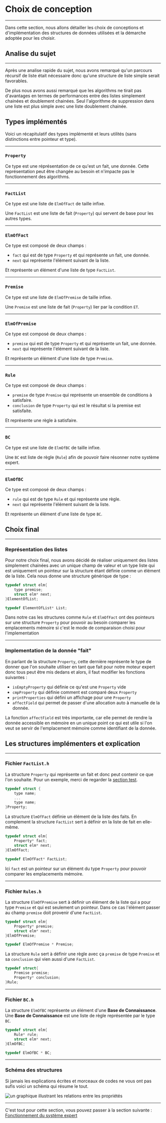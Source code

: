 # Choix de conception

---
Dans cette section, nous allons détailler les choix de conceptions et d'implémentation des structures de données utilisées et la démarche adoptée pour les choisir.


## Analise du sujet

---
Après une analise rapide du sujet, nous avons remarqué qu'un parcours récursif de liste était nécessaire donc qu'une structure de liste simple serait favorables.

De plus nous avons aussi remarqué que les algorithms ne tirait pas d'avantages en termes de performances entre des listes simplement chainées et doublement chainées. Seul l'algorithme de suppression dans une liste est plus simple avec une liste doublement chainée.

## Types implémentés

Voici un récapitulatif des types implémenté et leurs utilités (sans distinctions entre pointeur et type).

---
### `Property`

Ce type est une réprésentation de ce qu'est un fait, une donnée. Cette représentation peut être changée au besoin et n'impacte pas le fonctionnement des algorithms.

---
### `FactList`

Ce type est une liste de `ElmOfFact` de taille infixe.

Une `FactList` est une liste de fait (`Property`) qui servent de base pour les autres types.

---
### `ElmOfFact`

Ce type est composé de deux champs :
* `fact` qui est de type `Property` et qui représente un fait, une donnée.
* `next` qui représente l'élément suivant de la liste.

Et représente un élément d'une liste de type `FactList`.

---
### `Premise`

Ce type est une liste de `ElmOfPremise` de taille infixe.

Une `Premise` est une liste de fait (`Property`) lier par la condition `ET`.

---
### `ElmOfPremise`

Ce type est composé de deux champs :
* `premise` qui est de type `Property` et qui représente un fait, une donnée.
* `next` qui représente l'élément suivant de la liste.

Et représente un élément d'une liste de type `Premise`.

---
### `Rule`

Ce type est composé de deux champs :
* `premise` de type `Premise` qui représente un ensemble de conditions à satisfaire.
* `conclusion` de type `Property` qui est le résultat si la premise est satisfaite.

Et représente une règle à satisfaire.

---
### `BC`

Ce type est une liste de `ElmOfBC` de taille infixe.

Une `BC` est liste de règle (`Rule`) afin de pouvoir faire résonner notre système expert.

---
### `ElmOfBC`

Ce type est composé de deux champs :
* `rule` qui est de type `Rule` et qui représente une règle.
* `next` qui représente l'élément suivant de la liste.

Et représente un élément d'une liste de type `BC`.



## Choix final

---
### Représentation des listes
Pour notre choix final, nous avons décidé de réaliser uniquement des listes simplement chainées avec un unique champ de valeur et un type liste qui est uniquement un pointeur sur la structure étant définie comme un élément de la liste. Cela nous donne une structure générique de type : 
```c
typedef struct elm{
    type premise;
    struct elm* next;
}ElementOfList;

typedef ElementOfList* List;
```
Dans notre cas les structures comme `Rule` et `ElmOfFact` ont des pointeurs sur une structure `Property` pour pouvoir au besoin comparer les emplacements mémoire si c'est le mode de comparaison choisi pour l'implementation

---
### Implementation de la donnée "fait"
En parlant de la structure `Property`, cette dernière représente le type de donner que l'on souhaite utiliser en tant que fait pour notre moteur expert donc tous peut être mis dedans et alors, il faut modifier les fonctions suivantes :
* `isEmptyProperty` qui définie ce qu'est une `Property` vide
* `cmpProperty` qui définie comment est comparé deux `Property`
* `printProperties` qui défini un affichage pour une `Property`
* `affectField` qui permet de passer d'une allocation auto à manuelle de la donnée.

La fonction `affectField` est très importante, car elle permet de rendre la donnée accessible en mémoire en un unique point ce qui est utile si l'on veut se servir de l'emplacement mémoire comme identifiant de la donnée.

## Les structures implémenters et explication

---
### Fichier `FactList.h`
La structure `Property` qui représente un fait et donc peut contenir ce que l'on souhaite. Pour un exemple, merci de regarder la [section test](Test.md).
````c
typedef struct {
    type name;
    ...
    type name;
}Property;
````
La structure `ElmOfFact` définie un élément de la liste des faits. En complement la structure `FactList` sert à définir en la liste de fait en elle-même.
````c
typedef struct elm{
    Property* fact;
    struct elm* next;
}ElmOfFact;

typedef ElmOfFact* FactList;
````
Ici `fact` est un pointeur sur un élément du type `Property` pour pouvoir comparer les emplacements mémoire.

---
### Fichier `Rules.h`
La structure `ElmOfPremise` sert à définir un élément de la liste qui a pour type `Premise` et qui est seulement un pointeur. Dans ce cas l'élément passer au champ `premise` doit provenir d'une `FactList`.
````c
typedef struct elm{
    Property* premise;
    struct elm* next;
}ElmOfPremise;

typedef ElmOfPremise * Premise;
````
La structure `Rule` sert à définir une règle avec ça `premise` de type `Premise` et sa `conclusion` qui vien aussi d'une `FactList`.
````c
typedef struct{
    Premise premise;
    Property* conclusion;
}Rule;
````

---
### Fichier `BC.h`
La structure `ElmOfBC` représente un élément d'une **Base de Connaissance**. Une **Base de Connaissance** est une liste de règle représentée par le type `BC`.
````c
typedef struct elm{
    Rule* rule;
    struct elm* next;
}ElmOfBC;

typedef ElmOfBC * BC;
````

---

### Schéma des structures

Si jamais les explications écrites et morceaux de codes ne vous ont pas sufis voici un schéma qui résume le tout.

<img src="../TypeGraph.jpg" alt="un graphique illustrant les relations entre les propriétés">

---
C'est tout pour cette section, vous pouvez passer à la section suivante : [Fonctionnement du système expert](Functioning.md)


